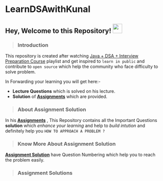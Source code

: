 # LearnDSAwithKunal

## Hey, Welcome to this Repository! <img src="https://raw.githubusercontent.com/aemmadi/aemmadi/master/wave.gif" width="30px">

> ### Introduction
This repository is created after watching [Java + DSA + Interview Preparation Course](https://www.youtube.com/playlist?list=PL9gnSGHSqcnr_DxHsP7AW9ftq0AtAyYqJ) playlist
and get inspired to ```learn in public``` and contribute to ```open source``` which help the community who face difficulty to solve problem.

In Forwarding your learning you will get here:-
- **Lecture Questions** which is solved on his lecture.
- **Solution** of [**Assignments**](https://github.com/kunal-kushwaha/DSA-Bootcamp-Java/tree/main/assignments) which are provided.

> ### About Assignment Solution
In his [**Assignments**]() , This Repository contains all the Important Questions **solution** which _enhance your learning_ and help to _build intution_
and definitely help you ```HOW TO APPROACH A PROBLEM ?```

> ### Know More About Assignment Solution
[**Assignment Solution**](https://github.com/zaidhafeez/LearnDSA/tree/main/src/com/company) have Question Numbering which help you to reach the problem easily.

> ### Assignment Solutions


